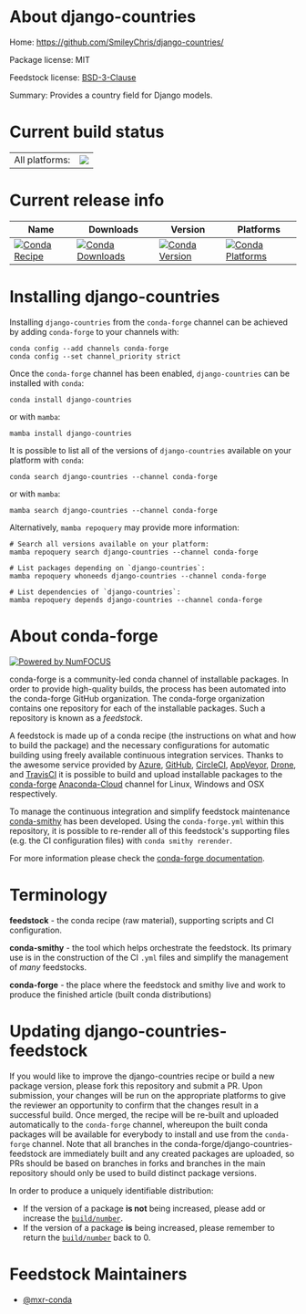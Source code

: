 About django-countries
======================

Home: https://github.com/SmileyChris/django-countries/

Package license: MIT

Feedstock license: [BSD-3-Clause](https://github.com/conda-forge/django-countries-feedstock/blob/main/LICENSE.txt)

Summary: Provides a country field for Django models.

Current build status
====================


<table><tr><td>All platforms:</td>
    <td>
      <a href="https://dev.azure.com/conda-forge/feedstock-builds/_build/latest?definitionId=15123&branchName=main">
        <img src="https://dev.azure.com/conda-forge/feedstock-builds/_apis/build/status/django-countries-feedstock?branchName=main">
      </a>
    </td>
  </tr>
</table>

Current release info
====================

| Name | Downloads | Version | Platforms |
| --- | --- | --- | --- |
| [![Conda Recipe](https://img.shields.io/badge/recipe-django--countries-green.svg)](https://anaconda.org/conda-forge/django-countries) | [![Conda Downloads](https://img.shields.io/conda/dn/conda-forge/django-countries.svg)](https://anaconda.org/conda-forge/django-countries) | [![Conda Version](https://img.shields.io/conda/vn/conda-forge/django-countries.svg)](https://anaconda.org/conda-forge/django-countries) | [![Conda Platforms](https://img.shields.io/conda/pn/conda-forge/django-countries.svg)](https://anaconda.org/conda-forge/django-countries) |

Installing django-countries
===========================

Installing `django-countries` from the `conda-forge` channel can be achieved by adding `conda-forge` to your channels with:

```
conda config --add channels conda-forge
conda config --set channel_priority strict
```

Once the `conda-forge` channel has been enabled, `django-countries` can be installed with `conda`:

```
conda install django-countries
```

or with `mamba`:

```
mamba install django-countries
```

It is possible to list all of the versions of `django-countries` available on your platform with `conda`:

```
conda search django-countries --channel conda-forge
```

or with `mamba`:

```
mamba search django-countries --channel conda-forge
```

Alternatively, `mamba repoquery` may provide more information:

```
# Search all versions available on your platform:
mamba repoquery search django-countries --channel conda-forge

# List packages depending on `django-countries`:
mamba repoquery whoneeds django-countries --channel conda-forge

# List dependencies of `django-countries`:
mamba repoquery depends django-countries --channel conda-forge
```


About conda-forge
=================

[![Powered by
NumFOCUS](https://img.shields.io/badge/powered%20by-NumFOCUS-orange.svg?style=flat&colorA=E1523D&colorB=007D8A)](https://numfocus.org)

conda-forge is a community-led conda channel of installable packages.
In order to provide high-quality builds, the process has been automated into the
conda-forge GitHub organization. The conda-forge organization contains one repository
for each of the installable packages. Such a repository is known as a *feedstock*.

A feedstock is made up of a conda recipe (the instructions on what and how to build
the package) and the necessary configurations for automatic building using freely
available continuous integration services. Thanks to the awesome service provided by
[Azure](https://azure.microsoft.com/en-us/services/devops/), [GitHub](https://github.com/),
[CircleCI](https://circleci.com/), [AppVeyor](https://www.appveyor.com/),
[Drone](https://cloud.drone.io/welcome), and [TravisCI](https://travis-ci.com/)
it is possible to build and upload installable packages to the
[conda-forge](https://anaconda.org/conda-forge) [Anaconda-Cloud](https://anaconda.org/)
channel for Linux, Windows and OSX respectively.

To manage the continuous integration and simplify feedstock maintenance
[conda-smithy](https://github.com/conda-forge/conda-smithy) has been developed.
Using the ``conda-forge.yml`` within this repository, it is possible to re-render all of
this feedstock's supporting files (e.g. the CI configuration files) with ``conda smithy rerender``.

For more information please check the [conda-forge documentation](https://conda-forge.org/docs/).

Terminology
===========

**feedstock** - the conda recipe (raw material), supporting scripts and CI configuration.

**conda-smithy** - the tool which helps orchestrate the feedstock.
                   Its primary use is in the construction of the CI ``.yml`` files
                   and simplify the management of *many* feedstocks.

**conda-forge** - the place where the feedstock and smithy live and work to
                  produce the finished article (built conda distributions)


Updating django-countries-feedstock
===================================

If you would like to improve the django-countries recipe or build a new
package version, please fork this repository and submit a PR. Upon submission,
your changes will be run on the appropriate platforms to give the reviewer an
opportunity to confirm that the changes result in a successful build. Once
merged, the recipe will be re-built and uploaded automatically to the
`conda-forge` channel, whereupon the built conda packages will be available for
everybody to install and use from the `conda-forge` channel.
Note that all branches in the conda-forge/django-countries-feedstock are
immediately built and any created packages are uploaded, so PRs should be based
on branches in forks and branches in the main repository should only be used to
build distinct package versions.

In order to produce a uniquely identifiable distribution:
 * If the version of a package **is not** being increased, please add or increase
   the [``build/number``](https://docs.conda.io/projects/conda-build/en/latest/resources/define-metadata.html#build-number-and-string).
 * If the version of a package **is** being increased, please remember to return
   the [``build/number``](https://docs.conda.io/projects/conda-build/en/latest/resources/define-metadata.html#build-number-and-string)
   back to 0.

Feedstock Maintainers
=====================

* [@mxr-conda](https://github.com/mxr-conda/)

